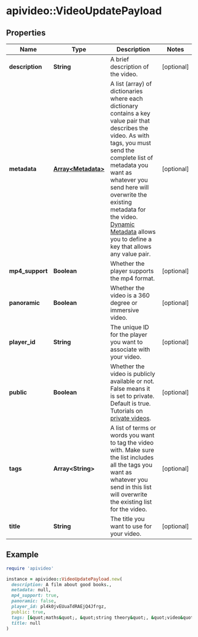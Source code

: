 # apivideo::VideoUpdatePayload

## Properties

| Name | Type | Description | Notes |
| ---- | ---- | ----------- | ----- |
| **description** | **String** | A brief description of the video. | [optional] |
| **metadata** | [**Array&lt;Metadata&gt;**](Metadata.md) | A list (array) of dictionaries where each dictionary contains a key value pair that describes the video. As with tags, you must send the complete list of metadata you want as whatever you send here will overwrite the existing metadata for the video. [Dynamic Metadata](https://api.video/blog/endpoints/dynamic-metadata) allows you to define a key that allows any value pair. | [optional] |
| **mp4_support** | **Boolean** | Whether the player supports the mp4 format. | [optional] |
| **panoramic** | **Boolean** | Whether the video is a 360 degree or immersive video. | [optional] |
| **player_id** | **String** | The unique ID for the player you want to associate with your video. | [optional] |
| **public** | **Boolean** | Whether the video is publicly available or not. False means it is set to private. Default is true. Tutorials on [private videos](https://api.video/blog/endpoints/private-videos). | [optional] |
| **tags** | **Array&lt;String&gt;** | A list of terms or words you want to tag the video with. Make sure the list includes all the tags you want as whatever you send in this list will overwrite the existing list for the video. | [optional] |
| **title** | **String** | The title you want to use for your video. | [optional] |

## Example

```ruby
require 'apivideo'

instance = apivideo::VideoUpdatePayload.new(
  description: A film about good books.,
  metadata: null,
  mp4_support: true,
  panoramic: false,
  player_id: pl4k0jvEUuaTdRAEjQ4Jfrgz,
  public: true,
  tags: [&quot;maths&quot;, &quot;string theory&quot;, &quot;video&quot;],
  title: null
)
```

